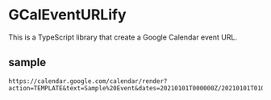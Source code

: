 # GCalEventURLify

This is a TypeScript library that create a Google Calendar event URL.

## sample

```
https://calendar.google.com/calendar/render?action=TEMPLATE&text=Sample%20Event&dates=20210101T000000Z/20210101T010000Z&details=This%20is%20a%20sample%20event&location=Tokyo
```